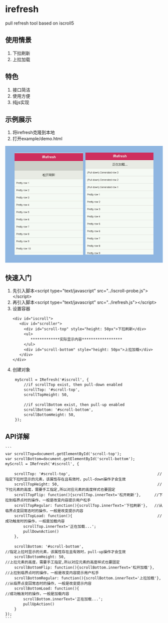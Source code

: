# irefresh
pull refresh tool based on iscroll5

## 使用情景

1. 下拉刷新
2. 上拉加载

## 特色
1. 接口简洁
2. 使用方便
3. 纯js实现

## 示例展示
1. 将irefresh克隆到本地
2. 打开example/demo.html

![image](https://github.com/ghking1/irefresh/raw/master/example/demo.jpg)


## 快速入门
1. 先引入脚本\<script type="text/javascript" src="../iscroll-probe.js"\>\</script\>
2. 再引入脚本\<script type="text/javascript" src="../irefresh.js"\>\</script\>
3. 设置容器
   ```
   <div id="iscroll">
      <div id="scroller">
        <div id="scroll-top" style="height: 50px">下拉刷新</div>
        <ul>
	       *************实际显示内容******************
        </ul>
        <div id="scroll-bottom" style="height: 50px">上拉加载</div>
      </div>
   </div>
   ```
4. 创建对象
   ```
    myScroll = IRefresh('#iscroll', {
        //if scrollTop exist, then pull-down enabled
        scrollTop: '#scroll-top',
        scrollTopHeight: 50,

        //if scrollBottom exist, then pull-up enabled
        scrollBottom: '#scroll-bottom',
        scrollBottomHeight: 50,
    });

   ```

## API详解
    ```
    var scrollTop=document.getElementById('scroll-top');
    var scrollBottom=document.getElementById('scroll-bottom');
    myScroll = IRefresh('#iscroll', {
        
        scrollTop: '#scroll-top',                                       //指定下拉时显示的元素，该属性存在且有效时，pull-down操作才会生效
        scrollTopHeight: 50,                                            //下拉元素的高度，需要手工指定,所以对应元素的高度样式也要固定
        scrollTopFlip: function(){scrollTop.innerText='松开刷新'},      //下拉到临界点时的操作，一般是改变内容提示用户松手
        scrollTopRegular: function(){scrollTop.innerText='下拉刷新'},   //从临界点变回常态时的操作，一般是改变提示内容
        scrollTopLoad: function(){                                      //成功触发时的操作，一般是加载内容
            scrollTop.innerText='正在加载...'; 
            pullDownAction()
        },

        scrollBottom: '#scroll-bottom',                                     //指定上拉时显示的元素，该属性存在且有效时，pull-up操作才会生效
        scrollBottomHeight: 50,                                             //上拉元素的高度，需要手工指定,所以对应元素的高度样式也要固定
        scrollBottomFlip: function(){scrollBottom.innerText='松开加载'},    //上拉到临界点时的操作，一般是改变内容提示用户松手
        scrollBottomRegular: function(){scrollBottom.innerText='上拉加载'}, //从临界点变回常态时的操作，一般是改变提示内容
        scrollBottomLoad: function(){                                       //成功触发时的操作，一般是加载内容
            scrollBottom.innerText='正在加载...'; 
            pullUpAction()
        }
    });
    ```
